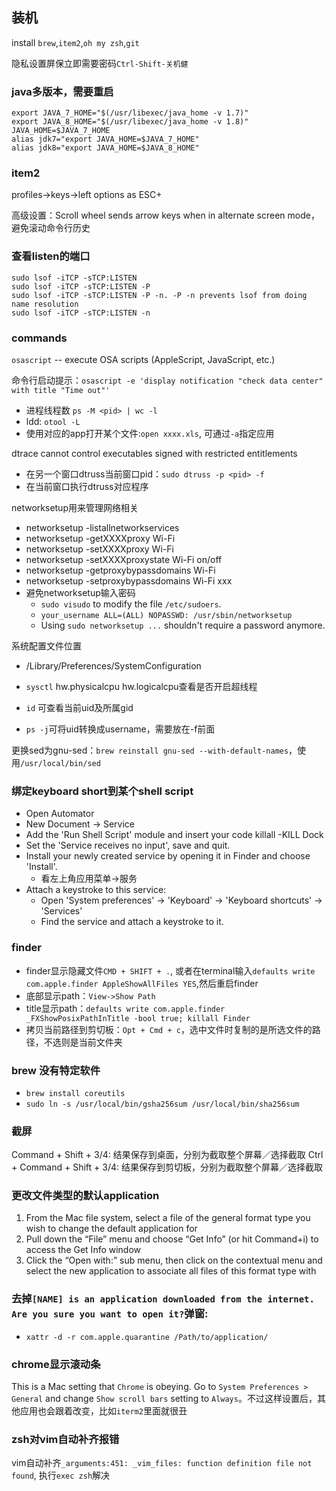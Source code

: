 ## 装机
install `brew`,`item2`,`oh my zsh`,`git`

隐私设置屏保立即需要密码`Ctrl-Shift-关机健`

### java多版本，需要重启
```
export JAVA_7_HOME="$(/usr/libexec/java_home -v 1.7)"
export JAVA_8_HOME="$(/usr/libexec/java_home -v 1.8)"
JAVA_HOME=$JAVA_7_HOME
alias jdk7="export JAVA_HOME=$JAVA_7_HOME"
alias jdk8="export JAVA_HOME=$JAVA_8_HOME"
```

### item2
profiles->keys->left options as ESC+

高级设置：Scroll wheel sends arrow keys when in alternate screen mode，避免滚动命令行历史

### 查看listen的端口
```
sudo lsof -iTCP -sTCP:LISTEN
sudo lsof -iTCP -sTCP:LISTEN -P
sudo lsof -iTCP -sTCP:LISTEN -P -n. -P -n prevents lsof from doing name resolution
sudo lsof -iTCP -sTCP:LISTEN -n
```

### commands

`osascript` -- execute OSA scripts (AppleScript, JavaScript, etc.)

命令行启动提示：`osascript -e 'display notification "check data center" with title "Time out"'`

- 进程线程数 `ps -M <pid> | wc -l`
- ldd: `otool -L`
- 使用对应的app打开某个文件:`open xxxx.xls`, 可通过`-a`指定应用

dtrace cannot control executables signed with restricted entitlements
- 在另一个窗口dtruss当前窗口pid：`sudo dtruss -p <pid> -f`
- 在当前窗口执行dtruss对应程序

networksetup用来管理网络相关
- networksetup -listallnetworkservices
- networksetup -getXXXXproxy Wi-Fi
- networksetup -setXXXXproxy Wi-Fi
- networksetup -setXXXXproxystate Wi-Fi on/off
- networksetup -getproxybypassdomains Wi-Fi
- networksetup -setproxybypassdomains Wi-Fi xxx
- 避免networksetup输入密码
    - `sudo visudo` to modify the file `/etc/sudoers`.
    - `your_username ALL=(ALL) NOPASSWD: /usr/sbin/networksetup`
    - Using `sudo networksetup ...` shouldn't require a password anymore.

系统配置文件位置
- /Library/Preferences/SystemConfiguration

- `sysctl` hw.physicalcpu hw.logicalcpu查看是否开启超线程
- `id` 可查看当前uid及所属gid
- `ps -j`可将uid转换成username，需要放在-f前面

更换sed为gnu-sed：`brew reinstall gnu-sed --with-default-names`，使用`/usr/local/bin/sed`


### 绑定keyboard short到某个shell script
- Open Automator
- New Document -> Service
- Add the 'Run Shell Script' module and insert your code killall -KILL Dock
- Set the 'Service receives no input', save and quit.
- Install your newly created service by opening it in Finder and choose 'Install'.
    - 看左上角应用菜单->服务
- Attach a keystroke to this service:
    - Open 'System preferences' -> 'Keyboard' -> 'Keyboard shortcuts' -> 'Services'
    - Find the service and attach a keystroke to it.


### finder
- finder显示隐藏文件`CMD + SHIFT + .`, 或者在terminal输入`defaults write com.apple.finder AppleShowAllFiles YES`,然后重启finder
- 底部显示path：`View->Show Path`
- title显示path：`defaults write com.apple.finder _FXShowPosixPathInTitle -bool true; killall Finder`
- 拷贝当前路径到剪切板：`Opt + Cmd + c`，选中文件时复制的是所选文件的路径，不选则是当前文件夹
### brew 没有特定软件
- `brew install coreutils`
- `sudo ln -s /usr/local/bin/gsha256sum /usr/local/bin/sha256sum`

### 截屏
Command + Shift + 3/4: 结果保存到桌面，分别为截取整个屏幕／选择截取
Ctrl + Command + Shift + 3/4: 结果保存到剪切板，分别为截取整个屏幕／选择截取

### 更改文件类型的默认application
1. From the Mac file system, select a file of the general format type you wish to change the default application for
2. Pull down the “File” menu and choose “Get Info” (or hit Command+i) to access the Get Info window
3. Click the “Open with:” sub menu, then click on the contextual menu and select the new application to associate all files of this format type with

### 去掉`[NAME] is an application downloaded from the internet. Are you sure you want to open it?`弹窗:
- `xattr -d -r com.apple.quarantine /Path/to/application/`

### chrome显示滚动条
This is a Mac setting that `Chrome` is obeying. Go to `System Preferences > General` and change `Show scroll bars` setting to `Always`。不过这样设置后，其他应用也会跟着改变，比如`iterm2`里面就很丑

### zsh对vim自动补齐报错
vim自动补齐`_arguments:451: _vim_files: function definition file not found`, 执行`exec zsh`解决

